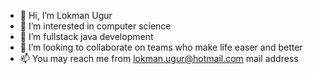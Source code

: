 - 👋 Hi, I’m Lokman Ugur
- 👀 I’m interested in computer science
- 🌱 I’m fullstack java development
- 💞️ I’m looking to collaborate on teams who make life easer and better
- 📫 You may reach me from lokman.ugur@hotmail.com mail address

<!---
lokmanugur/lokmanugur is a ✨ special ✨ repository because its `README.md` (this file) appears on your GitHub profile.
You can click the Preview link to take a look at your changes.
--->
